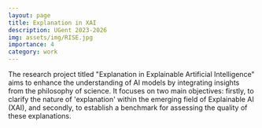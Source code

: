 ```yaml
---
layout: page
title: Explanation in XAI
description: UGent 2023-2026
img: assets/img/RISE.jpg
importance: 4
category: work
---
```

The research project titled "Explanation in Explainable Artificial Intelligence" aims to enhance the understanding of AI models by integrating insights from the philosophy of science. It focuses on two main objectives: firstly, to clarify the nature of 'explanation' within the emerging field of Explainable AI (XAI), and secondly, to establish a benchmark for assessing the quality of these explanations. 